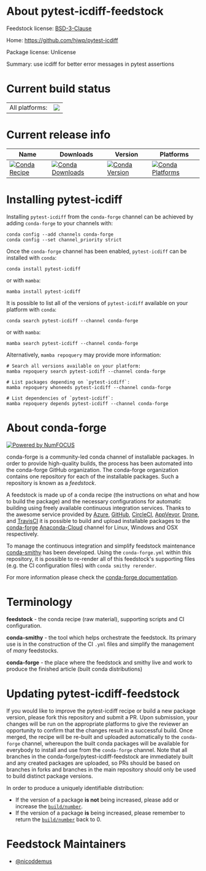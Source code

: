 About pytest-icdiff-feedstock
=============================

Feedstock license: [BSD-3-Clause](https://github.com/conda-forge/pytest-icdiff-feedstock/blob/main/LICENSE.txt)

Home: https://github.com/hjwp/pytest-icdiff

Package license: Unlicense

Summary: use icdiff for better error messages in pytest assertions

Current build status
====================


<table><tr><td>All platforms:</td>
    <td>
      <a href="https://dev.azure.com/conda-forge/feedstock-builds/_build/latest?definitionId=3276&branchName=main">
        <img src="https://dev.azure.com/conda-forge/feedstock-builds/_apis/build/status/pytest-icdiff-feedstock?branchName=main">
      </a>
    </td>
  </tr>
</table>

Current release info
====================

| Name | Downloads | Version | Platforms |
| --- | --- | --- | --- |
| [![Conda Recipe](https://img.shields.io/badge/recipe-pytest--icdiff-green.svg)](https://anaconda.org/conda-forge/pytest-icdiff) | [![Conda Downloads](https://img.shields.io/conda/dn/conda-forge/pytest-icdiff.svg)](https://anaconda.org/conda-forge/pytest-icdiff) | [![Conda Version](https://img.shields.io/conda/vn/conda-forge/pytest-icdiff.svg)](https://anaconda.org/conda-forge/pytest-icdiff) | [![Conda Platforms](https://img.shields.io/conda/pn/conda-forge/pytest-icdiff.svg)](https://anaconda.org/conda-forge/pytest-icdiff) |

Installing pytest-icdiff
========================

Installing `pytest-icdiff` from the `conda-forge` channel can be achieved by adding `conda-forge` to your channels with:

```
conda config --add channels conda-forge
conda config --set channel_priority strict
```

Once the `conda-forge` channel has been enabled, `pytest-icdiff` can be installed with `conda`:

```
conda install pytest-icdiff
```

or with `mamba`:

```
mamba install pytest-icdiff
```

It is possible to list all of the versions of `pytest-icdiff` available on your platform with `conda`:

```
conda search pytest-icdiff --channel conda-forge
```

or with `mamba`:

```
mamba search pytest-icdiff --channel conda-forge
```

Alternatively, `mamba repoquery` may provide more information:

```
# Search all versions available on your platform:
mamba repoquery search pytest-icdiff --channel conda-forge

# List packages depending on `pytest-icdiff`:
mamba repoquery whoneeds pytest-icdiff --channel conda-forge

# List dependencies of `pytest-icdiff`:
mamba repoquery depends pytest-icdiff --channel conda-forge
```


About conda-forge
=================

[![Powered by
NumFOCUS](https://img.shields.io/badge/powered%20by-NumFOCUS-orange.svg?style=flat&colorA=E1523D&colorB=007D8A)](https://numfocus.org)

conda-forge is a community-led conda channel of installable packages.
In order to provide high-quality builds, the process has been automated into the
conda-forge GitHub organization. The conda-forge organization contains one repository
for each of the installable packages. Such a repository is known as a *feedstock*.

A feedstock is made up of a conda recipe (the instructions on what and how to build
the package) and the necessary configurations for automatic building using freely
available continuous integration services. Thanks to the awesome service provided by
[Azure](https://azure.microsoft.com/en-us/services/devops/), [GitHub](https://github.com/),
[CircleCI](https://circleci.com/), [AppVeyor](https://www.appveyor.com/),
[Drone](https://cloud.drone.io/welcome), and [TravisCI](https://travis-ci.com/)
it is possible to build and upload installable packages to the
[conda-forge](https://anaconda.org/conda-forge) [Anaconda-Cloud](https://anaconda.org/)
channel for Linux, Windows and OSX respectively.

To manage the continuous integration and simplify feedstock maintenance
[conda-smithy](https://github.com/conda-forge/conda-smithy) has been developed.
Using the ``conda-forge.yml`` within this repository, it is possible to re-render all of
this feedstock's supporting files (e.g. the CI configuration files) with ``conda smithy rerender``.

For more information please check the [conda-forge documentation](https://conda-forge.org/docs/).

Terminology
===========

**feedstock** - the conda recipe (raw material), supporting scripts and CI configuration.

**conda-smithy** - the tool which helps orchestrate the feedstock.
                   Its primary use is in the construction of the CI ``.yml`` files
                   and simplify the management of *many* feedstocks.

**conda-forge** - the place where the feedstock and smithy live and work to
                  produce the finished article (built conda distributions)


Updating pytest-icdiff-feedstock
================================

If you would like to improve the pytest-icdiff recipe or build a new
package version, please fork this repository and submit a PR. Upon submission,
your changes will be run on the appropriate platforms to give the reviewer an
opportunity to confirm that the changes result in a successful build. Once
merged, the recipe will be re-built and uploaded automatically to the
`conda-forge` channel, whereupon the built conda packages will be available for
everybody to install and use from the `conda-forge` channel.
Note that all branches in the conda-forge/pytest-icdiff-feedstock are
immediately built and any created packages are uploaded, so PRs should be based
on branches in forks and branches in the main repository should only be used to
build distinct package versions.

In order to produce a uniquely identifiable distribution:
 * If the version of a package **is not** being increased, please add or increase
   the [``build/number``](https://docs.conda.io/projects/conda-build/en/latest/resources/define-metadata.html#build-number-and-string).
 * If the version of a package **is** being increased, please remember to return
   the [``build/number``](https://docs.conda.io/projects/conda-build/en/latest/resources/define-metadata.html#build-number-and-string)
   back to 0.

Feedstock Maintainers
=====================

* [@nicoddemus](https://github.com/nicoddemus/)


